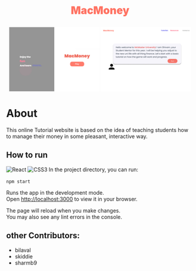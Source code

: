 <p align="center" style="color: #FF7262; font-weight: 1000; font-size: 1.75rem;">
  MacMoney
</p>

<div align="center">
  <p float="left">
  <img src="https://github.com/danielzheng-work/MacMoney/blob/main/img/home.jpg" width="48%" />
  <img src="https://github.com/danielzheng-work/MacMoney/blob/main/img/game.jpg" width="48%" />
</p>
</div>

# About
This online Tutorial website is based on the idea of teaching students how to manage their money in some pleasant, interactive way.

## How to run
![React](https://img.shields.io/badge/react-%2320232a.svg?style=for-the-badge&logo=react&logoColor=%2361DAFB) ![CSS3](https://img.shields.io/badge/css3-%231572B6.svg?style=for-the-badge&logo=css3&logoColor=white) 
In the project directory, you can run:

`npm start`

Runs the app in the development mode.\
Open [http://localhost:3000](http://localhost:3000) to view it in your browser.

The page will reload when you make changes.\
You may also see any lint errors in the console.

## other Contributors:

* bilaval
* skiddie
* sharmb9


